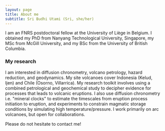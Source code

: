 ```yaml
---
layout: page
title: About me
subtitle: Sri Budhi Utami (Sri, she/her)
---
```


I am an FNRS postdoctoral fellow at the University of Liège in Belgium. I obtained my PhD from Nanyang Technological University, Singapore, my MSc from McGill University, and my BSc from the University of British Columbia.

### My research
I am interested in diffusion chronometry, volcano petrology, hazard reduction, and geodynamics. My site volcanoes cover Indonesia (Kelud, Ijen) and Chile (Osorno, Villarrica). My research toolkit involves using a combined petrological and geochemical study to decipher evidence for processes that leads to volcanic eruptions. I also use diffusion chronometry i.e. "mineral clocks" to estimate the timescales from eruption process initiation to eruption, and experiments to constrain magmatic storage conditions by simulating high temperature/pressure. I work primarily on arc volcanoes, but open for collaborations. 

Please do not hesitate to contact me!
